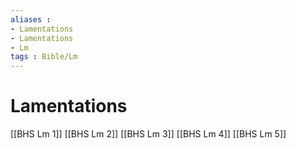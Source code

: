 ```yaml
---
aliases : 
- Lamentations
- Lamentations
- Lm
tags : Bible/Lm
---
```


# Lamentations

[[BHS Lm 1]]
[[BHS Lm 2]]
[[BHS Lm 3]]
[[BHS Lm 4]]
[[BHS Lm 5]]
